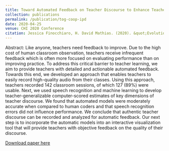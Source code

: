 ```yaml
---
title: Toward Automated Feedback on Teacher Discourse to Enhance Teacher Learning
collection: publications
permalink: /publication/tog-coop-ipd
date: 2020-04-25
venue: CHI 2020 Conference
citation: Jessica Finocchiaro, H. David Mathias. (2020). &quot;Evolutionary Optimization of Cooperative Strategies for the Iterated Prisoner’s Dilemma&quot;
---
```

Abstract: Like anyone, teachers need feedback to improve. Due to the high cost of human classroom observation, teachers receive infrequent feedback which is often more focused on evaluating performance than on improving practice. To address this critical barrier to teacher learning, we aim to provide teachers with detailed and actionable automated feedback. Towards this end, we developed an approach that enables teachers to easily record high-quality audio from their classes. Using this approach, teachers recorded 142 classroom sessions, of which 127 (89%) were usable. Next, we used speech recognition and machine learning to develop teacher-generalizable computer-scored estimates of key dimensions of teacher discourse. We found that automated models were moderately accurate when compared to human coders and that speech recognition errors did not influence performance. We conclude that authentic teacher discourse can be recorded and analyzed for automatic feedback. Our next step is to incorporate the automatic models into an interactive visualization tool that will provide teachers with objective feedback on the quality of their discourse.

[Download paper here](../files/jensen-chi-20-camera-ready-v4.pdf)

